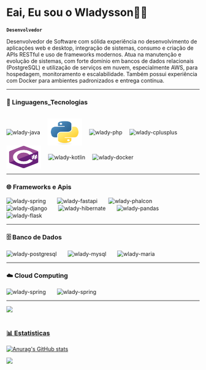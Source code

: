# Eai, Eu sou o Wladysson🤟🏻

**`Desenvolvedor`**

Desenvolvedor de Software com sólida experiência no desenvolvimento de aplicações web e desktop, integração de sistemas, consumo e criação de APIs RESTful e uso de frameworks modernos. Atua na manutenção e evolução de sistemas, com forte domínio em bancos de dados relacionais (PostgreSQL) e utilização de serviços em nuvem, especialmente AWS, para hospedagem, monitoramento e escalabilidade. Também possui experiência com Docker para ambientes padronizados e entrega contínua.

---
### 🤖 Linguagens_Tecnologias
<div style="display: inline_block"><br>
<img alt="wlady-java" height="80" width="90"
     src="https://cdn.jsdelivr.net/gh/devicons/devicon@latest/icons/java/java-original-wordmark.svg"
     style="margin-right: 15px; vertical-align: middle;" />
<img alt="wlady-python" height="70" width="90"
     src="https://raw.githubusercontent.com/devicons/devicon/master/icons/python/python-original.svg"
     style="margin-right: 15px; vertical-align: middle;" />
<img alt="wlady-php" height="70" width="90"
     src="https://cdn.jsdelivr.net/gh/devicons/devicon@latest/icons/php/php-original.svg"
     style="margin-right: 15px; vertical-align: middle;" />
<img alt="wlady-cplusplus" height="60" width="90"
     src="https://cdn.jsdelivr.net/gh/devicons/devicon@latest/icons/cplusplus/cplusplus-original.svg"
     style="margin-right: 15px; vertical-align: middle;" />
<img alt="wlady-csharp" height="60" width="90"
     src="https://raw.githubusercontent.com/devicons/devicon/master/icons/csharp/csharp-original.svg"
     style="margin-right: 15px; vertical-align: middle;" />
<img alt="wlady-kotlin" height="70" width="60"
     src="https://cdn.jsdelivr.net/gh/devicons/devicon@latest/icons/kotlin/kotlin-original.svg"
     style="margin-right: 15px; vertical-align: middle;" />
<img alt="wlady-docker" height="70" width="90"
     src="https://cdn.jsdelivr.net/gh/devicons/devicon@latest/icons/docker/docker-original.svg"
     style="margin-right: 15px; vertical-align: middle;" />
</div>

---
### 🌐 Frameworks e Apis

<img alt="wlady-spring" height="70" width="40"
     src="https://cdn.jsdelivr.net/gh/devicons/devicon@latest/icons/spring/spring-original.svg"
     style="margin-right: 25px; vertical-align: middle;" />
<img alt="wlady-fastapi" height="70" width="40"
     src="https://cdn.jsdelivr.net/gh/devicons/devicon@latest/icons/fastapi/fastapi-original.svg"
     style="margin-right: 25px; vertical-align: middle;" />
<img alt="wlady-phalcon" height="70" width="40"
     src="https://cdn.jsdelivr.net/gh/devicons/devicon@latest/icons/phalcon/phalcon-original.svg"
     style="margin-right: 25px; vertical-align: middle;" />
<img alt="wlady-django" height="70" width="40"
     src="https://cdn.jsdelivr.net/gh/devicons/devicon@latest/icons/django/django-plain.svg"
     style="margin-right: 25px; vertical-align: middle;" />
<img alt="wlady-hibernate" height="70" width="40"
     src="https://cdn.jsdelivr.net/gh/devicons/devicon@latest/icons/hibernate/hibernate-original.svg"
     style="margin-right: 25px; vertical-align: middle;" />
<img alt="wlady-pandas" height="70" width="40"
     src="https://cdn.jsdelivr.net/gh/devicons/devicon@latest/icons/pandas/pandas-original.svg"
     style="margin-right: 25px; vertical-align: middle;" />
<img alt="wlady-flask" height="70" width="40"
     src="https://cdn.jsdelivr.net/gh/devicons/devicon@latest/icons/flask/flask-original.svg"
     style="vertical-align: middle;" />

---
### 🗄️  Banco de Dados

  <img alt="wlady-postgresql" height="70" width="50"
     src="https://cdn.jsdelivr.net/gh/devicons/devicon@latest/icons/postgresql/postgresql-original.svg"
     style="margin-right: 25px; vertical-align: middle;" />
<img alt="wlady-mysql" height="70" width="50"
     src="https://cdn.jsdelivr.net/gh/devicons/devicon@latest/icons/mysql/mysql-original.svg"
     style="margin-right: 25px; vertical-align: middle;" />
<img alt="wlady-maria" height="70" width="50"
     src="https://cdn.jsdelivr.net/gh/devicons/devicon@latest/icons/mariadb/mariadb-original-wordmark.svg"
     style="vertical-align: middle;" />

---
### ☁️ Cloud Computing

<img alt="wlady-spring" height="70" width="60"
     src="https://cdn.jsdelivr.net/gh/devicons/devicon@latest/icons/amazonwebservices/amazonwebservices-original-wordmark.svg"
     style="margin-right: 25px; vertical-align: middle;" />
<img alt="wlady-spring" height="70" width="60"
     src="https://cdn.jsdelivr.net/gh/devicons/devicon@latest/icons/terraform/terraform-original.svg"
     style="margin-right: 25px; vertical-align: middle;" />

---
<div>
  <a href="https://www.linkedin.com/in/wladyson-ara%C3%BAjo-a47348272/" target="_blank"><img src="https://img.shields.io/badge/-LinkedIn-%230077B5?style=for-the-badge&logo=linkedin&logoColor=white" target="_blank">

</br>
</br>

### 📊 Estatisticas

![Anurag's GitHub stats](https://github-readme-stats.vercel.app/api?username=wladysson&show_icons=true&theme=dark)

<div align="left">
  
  <img width="33%" src="https://github-readme-stats.vercel.app/api/top-langs/?username=wladysson&layout=compact&theme=dark&border_color=ffffff" />
  
 </div>

